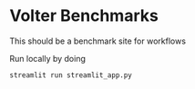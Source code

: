 # Volter Benchmarks

This should be a benchmark site for workflows

Run locally by doing

```bash
streamlit run streamlit_app.py
```